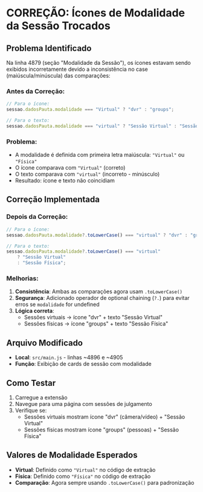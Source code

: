 # CORREÇÃO: Ícones de Modalidade da Sessão Trocados

## Problema Identificado

Na linha 4879 (seção "Modalidade da Sessão"), os ícones estavam sendo exibidos incorretamente devido a inconsistência no case (maiúscula/minúscula) das comparações:

### Antes da Correção:

```javascript
// Para o ícone:
sessao.dadosPauta.modalidade === "Virtual" ? "dvr" : "groups";

// Para o texto:
sessao.dadosPauta.modalidade === "virtual" ? "Sessão Virtual" : "Sessão Física";
```

### Problema:

-   A modalidade é definida com primeira letra maiúscula: `"Virtual"` ou `"Física"`
-   O ícone comparava com `"Virtual"` (correto)
-   O texto comparava com `"virtual"` (incorreto - minúsculo)
-   Resultado: ícone e texto não coincidiam

## Correção Implementada

### Depois da Correção:

```javascript
// Para o ícone:
sessao.dadosPauta.modalidade?.toLowerCase() === "virtual" ? "dvr" : "groups";

// Para o texto:
sessao.dadosPauta.modalidade?.toLowerCase() === "virtual"
    ? "Sessão Virtual"
    : "Sessão Física";
```

### Melhorias:

1. **Consistência**: Ambas as comparações agora usam `.toLowerCase()`
2. **Segurança**: Adicionado operador de optional chaining (`?.`) para evitar erros se `modalidade` for undefined
3. **Lógica correta**:
    - Sessões virtuais → ícone "dvr" + texto "Sessão Virtual"
    - Sessões físicas → ícone "groups" + texto "Sessão Física"

## Arquivo Modificado

-   **Local**: `src/main.js` - linhas ~4896 e ~4905
-   **Função**: Exibição de cards de sessão com modalidade

## Como Testar

1. Carregue a extensão
2. Navegue para uma página com sessões de julgamento
3. Verifique se:
    - Sessões virtuais mostram ícone "dvr" (câmera/vídeo) + "Sessão Virtual"
    - Sessões físicas mostram ícone "groups" (pessoas) + "Sessão Física"

## Valores de Modalidade Esperados

-   **Virtual**: Definido como `"Virtual"` no código de extração
-   **Física**: Definido como `"Física"` no código de extração
-   **Comparação**: Agora sempre usando `.toLowerCase()` para padronização

